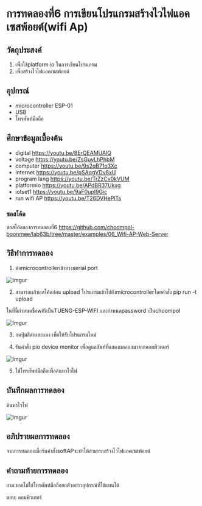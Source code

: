 # การทดลองที่6 การเขียนโปรแกรมสร้างไวไฟแอคเซสพ้อยต์(wifi Ap)

## วัตถุประสงค์
1. เพื่อใช้platform io ในการเขียนโปรแกรม
2. เพื่อสร้างไวไฟแอคเซสพ้อยต์

## อุปกรณ์
* microcontroller ESP-01
* USB
* โทรศัพท์มือถือ

## ศึกษาข้อมูลเบื้องต้น
  * digital https://youtu.be/8ErQEAMUAlQ 
  * voltage https://youtu.be/ZsGuyLhPhbM
  * computer https://youtu.be/9s2qB71o3Xc
  * internet https://youtu.be/pSAqgVDv8xU
  * program lang https://youtu.be/TrZzCv0kVUM
  * platformio https://youtu.be/APdBR37Ukxg
  * iotset1 https://youtu.be/9aF0upI9Gic
  * run wifi AP https://youtu.be/T26DVHePlTs
### ซอสโค้ด
ซอสโค้ดของการทดลองที่6 https://github.com/choompol-boonmee/lab63b/tree/master/examples/06_Wifi-AP-Web-Server

## วิธีทำการทดลอง
1. ต่อmicrocontrollerเข้าทางserial port

![Imgur](https://imgur.com/TVfw2Hb.jpg)


2. สามารถเเก้ซอสโค้ดก่อน upload โปรแกรมเข้าไปยังmicrocontrollerโดยคำสั่ง  pip run -t upload

ในที่นี้กำหนดชื่อwifiเป็นTUENG-ESP-WIFI เเละกำหนดpassword เป็นchoompol

![Imgur](https://imgur.com/HF6lOM0.jpg)

3. กดปุ่มสีดำเเละแดง เพื่อให้รับโปรแกรมใหม่

4. รันคำสั่ง pio device monitor เพื่อดูผลลัพท์ที่แสดงผลออกมาจากคอมพิวเตอร์

![Imgur](https://imgur.com/FvTbQoB.jpg)

5. ใช้โทรศัพท์มือถือเพื่อค้นหาไวไฟ

## บันทึกผลการทดลอง

ค้นหาไวไฟ

![Imgur](https://imgur.com/g8GZ491.jpg)

## อภิปรายผลการทดลอง

จากการทดลองเมื่อรันคำสั่งsoftAPจะทำให้สามารถสร้างไวไฟแอคเซสพ้อยต์

## คำถามท้ายการทดลอง

ถาม:หากไม่ใช่โทรศัพท์มือถือยกตัวอย่าวอุปกรณ์ที่ใช้แทนได้ 

ตอบ: คอมพิวเตอร์ 

